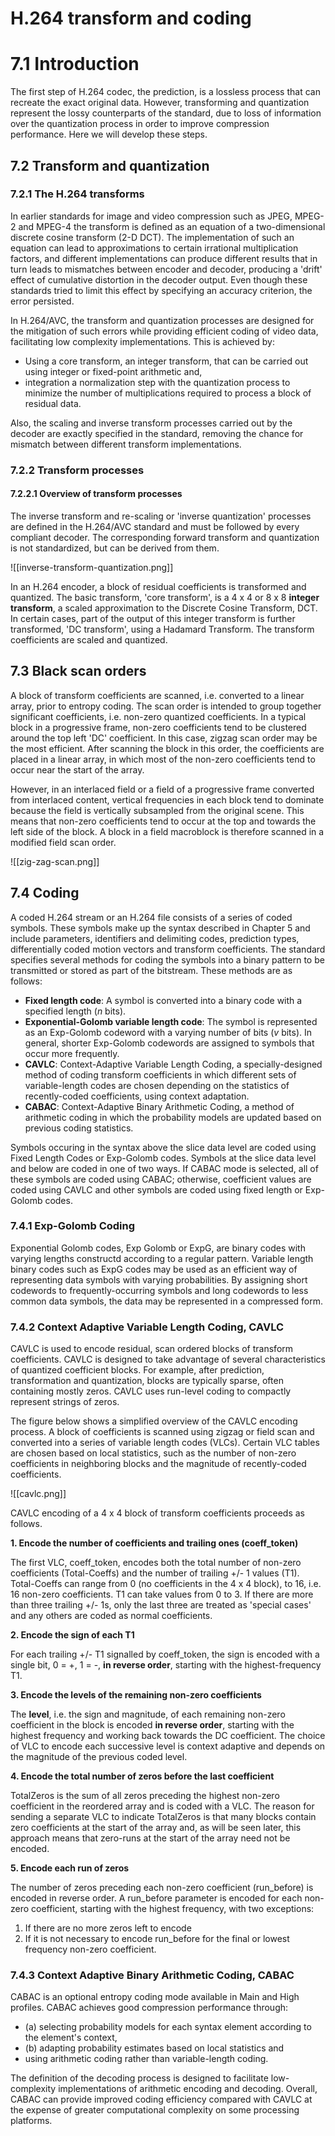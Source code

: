 # H.264 transform and coding

# 7.1 Introduction

The first step of H.264 codec, the prediction, is a lossless process that can recreate the exact original data. However, transforming and quantization represent the lossy counterparts of the standard, due to loss of information over the quantization process in order to improve compression performance. Here we will develop these steps.

## 7.2 Transform and quantization

### 7.2.1 The H.264 transforms

In earlier standards for image and video compression such as JPEG, MPEG-2 and MPEG-4 the transform is defined as an equation of a two-dimensional discrete cosine transform (2-D DCT). The implementation of such an equation can lead to approximations to certain irrational multiplication factors, and different implementations can produce different results that in turn leads to mismatches between encoder and decoder, producing a 'drift' effect of cumulative distortion in the decoder output. Even though these standards tried to limit this effect by specifying an accuracy criterion, the error persisted. 

In H.264/AVC, the transform and quantization processes are designed for the mitigation of such errors while providing efficient coding of video data, facilitating low complexity implementations. This is achieved by:


- Using a core transform, an integer transform, that can be carried out using integer or fixed-point arithmetic and,
- integration a normalization step with the quantization process to minimize the number of multiplications required to process a block of residual data.

Also, the scaling and inverse transform processes carried out by the decoder are exactly specified in the standard, removing the chance for mismatch between different transform implementations.

### 7.2.2 Transform processes

#### 7.2.2.1 Overview of transform processes

The inverse transform and re-scaling or 'inverse quantization' processes are defined in the H.264/AVC standard and must be followed by every compliant decoder. The corresponding forward transform and quantization is not standardized, but can be derived from them.

![[inverse-transform-quantization.png]]

In an H.264 encoder, a block of residual coefficients is transformed and quantized. The basic transform, 'core transform', is a 4 x 4 or 8 x 8 **integer transform**, a scaled approximation to the Discrete Cosine Transform, DCT. In certain cases, part of the output of this integer transform is further transformed, 'DC transform', using a Hadamard Transform. The transform coefficients are scaled and quantized.

## 7.3 Black scan orders

A block of transform coefficients are scanned, i.e. converted to a linear array, prior to entropy coding. The scan order is intended to group together significant coefficients, i.e. non-zero quantized coefficients. In a typical block in a progressive frame, non-zero coefficients tend to be clustered around the top left 'DC' coefficient. In this case, zigzag scan order may be the most efficient. After scanning the block in this order, the coefficients are placed in a linear array, in which most of the non-zero coefficients tend to occur near the start of the array.

However, in an interlaced field or a field of a progressive frame converted from interlaced content, vertical frequencies in each block tend to dominate because the field is vertically subsampled from the original scene. This means that non-zero coefficients tend to occur at the top and towards the left side of the block. A block in a field macroblock is therefore scanned in a modified field scan order.

![[zig-zag-scan.png]]

## 7.4 Coding

A coded H.264 stream or an H.264 file consists of a series of coded symbols. These symbols make up the syntax described in Chapter 5 and include parameters, identifiers and delimiting codes, prediction types, differentially coded motion vectors and transform coefficients. The standard specifies several methods for coding the symbols into a binary pattern to be transmitted or stored as part of the bitstream. These methods are as follows:

- **Fixed length code**: A symbol is converted into a binary code with a specified length ($n$ bits).
- **Exponential-Golomb variable length code**: The symbol is represented as an Exp-Golomb codeword with a varying number of bits ($v$ bits). In general, shorter Exp-Golomb codewords are assigned to symbols that occur more frequently.
- **CAVLC**: Context-Adaptive Variable Length Coding, a specially-designed method of coding transform coefficients in which different sets of variable-length codes are chosen depending on the statistics of recently-coded coefficients, using context adaptation.
- **CABAC**: Context-Adaptive Binary Arithmetic Coding, a method of arithmetic coding in which the probability models are updated based on previous coding statistics.

Symbols occuring in the syntax above the slice data level are coded using Fixed Length Codes or Exp-Golomb codes. Symbols at the slice data level and below are coded in one of two ways. If CABAC mode is selected, all of these symbols are coded using CABAC; otherwise, coefficient values are coded using CAVLC and other symbols are coded using fixed length or Exp-Golomb codes.

### 7.4.1 Exp-Golomb Coding

Exponential Golomb codes, Exp Golomb or ExpG, are binary codes with varying lengths constructd according to a regular pattern. Variable length binary codes such as ExpG codes may be used as an efficient way of representing data symbols with varying probabilities. By assigning short codewords to frequently-occurring symbols and long codewords to less common data symbols, the data may be represented in a compressed form.

### 7.4.2 Context Adaptive Variable Length Coding, CAVLC

CAVLC is used to encode residual, scan ordered blocks of transform coefficients. CAVLC is designed to take advantage of several characteristics of quantized coefficient blocks. For example, after prediction, transformation and quantization, blocks are typically sparse, often containing mostly zeros. CAVLC uses run-level coding to compactly represent strings of zeros.

The figure below shows a simplified overview of the CAVLC encoding process. A block of coefficients is scanned using zigzag or field scan and converted into a series of variable length codes (VLCs). Certain VLC tables are chosen based on local statistics, such as the number of non-zero coefficients in neighboring blocks and the magnitude of recently-coded coefficients.

![[cavlc.png]]

CAVLC encoding of a 4 x 4 block of transform coefficients proceeds as follows.

**1. Encode the number of coefficients and trailing ones (coeff_token)**

The first VLC, coeff_token, encodes both the total number of non-zero coefficients (Total-Coeffs) and the number of trailing +/- 1 values (T1). Total-Coeffs can range from 0 (no coefficients in the 4 x 4 block), to 16, i.e. 16 non-zero coefficients. T1 can take values from 0 to 3. If there are more than three trailing +/- 1s, only the last three are treated as 'special cases' and any others are coded as normal coefficients.

**2. Encode the sign of each T1**

For each trailing +/- T1 signalled by coeff_token, the sign is encoded with a single bit, 0 = +, 1 = -, **in reverse order**, starting with the highest-frequency T1.

**3. Encode the levels of the remaining non-zero coefficients**

The **level**, i.e. the sign and magnitude, of each remaining non-zero coefficient in the block is encoded **in reverse order**, starting with the highest frequency and working back towards the DC coefficient. The choice of VLC to encode each successive level is context adaptive and depends on the magnitude of the previous coded level.

**4. Encode the total number of zeros before the last coefficient**

TotalZeros is the sum of all zeros preceding the highest non-zero coefficient in the reordered array and is coded with a VLC. The reason for sending a separate VLC to indicate TotalZeros is that many blocks contain zero coefficients at the start of the array and, as will be seen later, this approach means that zero-runs at the start of the array need not be encoded.

**5. Encode each run of zeros**

The number of zeros preceding each non-zero coefficient (run_before) is encoded in reverse order. A run_before parameter is encoded for each non-zero coefficient, starting with the highest frequency, with two exceptions:

1. If there are no more zeros left to encode
2. If it is not necessary to encode run_before for the final or lowest frequency non-zero coefficient.

### 7.4.3 Context Adaptive Binary Arithmetic Coding, CABAC

CABAC is an optional entropy coding mode available in Main and High profiles. CABAC achieves good compression performance through:

- (a) selecting probability models for each syntax element according to the element's context,
- (b) adapting probability estimates based on local statistics and
- using arithmetic coding rather than variable-length coding.

The definition of the decoding process is designed to facilitate low-complexity implementations of arithmetic encoding and decoding. Overall, CABAC can provide improved coding efficiency compared with CAVLC at the expense of greater computational complexity on some processing platforms.

